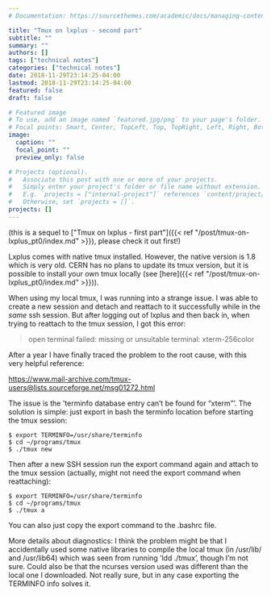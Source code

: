 ```yaml
---
# Documentation: https://sourcethemes.com/academic/docs/managing-content/

title: "Tmux on lxplus - second part"
subtitle: ""
summary: ""
authors: []
tags: ["technical notes"]
categories: ["technical notes"]
date: 2018-11-29T23:14:25-04:00
lastmod: 2018-11-29T23:14:25-04:00
featured: false
draft: false

# Featured image
# To use, add an image named `featured.jpg/png` to your page's folder.
# Focal points: Smart, Center, TopLeft, Top, TopRight, Left, Right, BottomLeft, Bottom, BottomRight.
image:
  caption: ""
  focal_point: ""
  preview_only: false

# Projects (optional).
#   Associate this post with one or more of your projects.
#   Simply enter your project's folder or file name without extension.
#   E.g. `projects = ["internal-project"]` references `content/project/deep-learning/index.md`.
#   Otherwise, set `projects = []`.
projects: []
---
```


(this is a sequel to ["Tmux on lxplus - first part"]({{< ref "/post/tmux-on-lxplus_pt0/index.md" >}}), please check it out first!)

Lxplus comes with native tmux installed. However, the native version is 1.8 which is very old. CERN has no plans to update its tmux version, but it is possible to install your own tmux locally (see [here]({{< ref "/post/tmux-on-lxplus_pt0/index.md" >}})).

When using my local tmux, I was running into a strange issue. I was able to create a new session and detach and reattach to it successfully while in the _same_ ssh session. But after logging out of lxplus and then back in, when trying to reattach to the tmux session, I got this error:

> open terminal failed: missing or unsuitable terminal: xterm-256color

After a year I have finally traced the problem to the root cause, with this very helpful reference:

https://www.mail-archive.com/tmux-users@lists.sourceforge.net/msg01272.html

The issue is the 'terminfo database entry can’t be found for “xterm”’. The solution is simple: just export in bash the terminfo location before starting the tmux session:

    $ export TERMINFO=/usr/share/terminfo
    $ cd ~/programs/tmux
    $ ./tmux new

Then after a new SSH session run the export command again and attach to the tmux session (actually, might not need the export command when reattaching):

    $ export TERMINFO=/usr/share/terminfo
    $ cd ~/programs/tmux
    $ ./tmux a

You can also just copy the export command to the .bashrc file.

More details about diagnostics: I think the problem might be that I accidentally used some native libraries to compile the local tmux (in /usr/lib/ and /usr/lib64) which was seen from running ‘ldd ./tmux’, though I’m not sure. Could also be that the ncurses version used was different than the local one I downloaded. Not really sure, but in any case exporting the TERMINFO info solves it.
